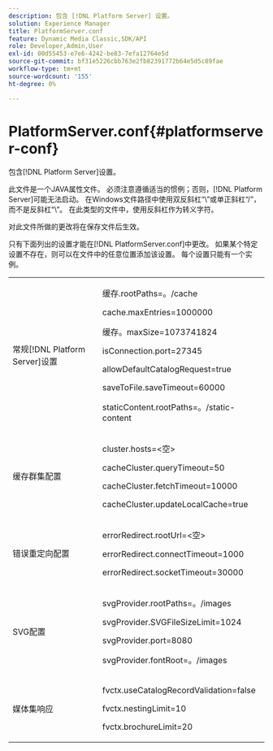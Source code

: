 ```yaml
---
description: 包含 [!DNL Platform Server] 设置。
solution: Experience Manager
title: PlatformServer.conf
feature: Dynamic Media Classic,SDK/API
role: Developer,Admin,User
exl-id: 00d55453-e7e6-4242-be83-7efa12764e5d
source-git-commit: bf31e5226cbb763e2fb82391772b64e5d5c89fae
workflow-type: tm+mt
source-wordcount: '155'
ht-degree: 0%

---
```


# PlatformServer.conf{#platformserver-conf}

包含[!DNL Platform Server]设置。

此文件是一个JAVA属性文件。 必须注意遵循适当的惯例；否则，[!DNL Platform Server]可能无法启动。 在Windows文件路径中使用双反斜杠“\\”或单正斜杠“/”，而不是反斜杠“\”。 在此类型的文件中，使用反斜杠作为转义字符。

对此文件所做的更改将在保存文件后生效。

只有下面列出的设置才能在[!DNL PlatformServer.conf]中更改。 如果某个特定设置不存在，则可以在文件中的任意位置添加该设置。 每个设置只能有一个实例。

<table id="simpletable_38244750F50A46E5B0077F5F860B125C"> 
 <tr class="strow"> 
  <td class="stentry"> <p>常规[!DNL Platform Server]设置 </p> </td> 
  <td class="stentry"> <p> <span class="codeph">缓存.rootPaths=。/cache </span> </p> <p> <span class="codeph"> cache.maxEntries=1000000 </span> </p> <p> <span class="codeph">缓存。maxSize=1073741824 </span> </p> <p> <span class="codeph"> isConnection.port=27345 </span> </p> <p> <span class="codeph"> allowDefaultCatalogRequest=true </span> </p> <p> <span class="codeph"> saveToFile.saveTimeout=60000 </span> </p> <p> <span class="codeph"> staticContent.rootPaths=。/static-content </span> </p> </td> 
 </tr> 
 <tr class="strow"> 
  <td class="stentry"> <p>缓存群集配置 </p> </td> 
  <td class="stentry"> <p> <span class="codeph"> cluster.hosts=&lt;空&gt; </span> </p> <p> <span class="codeph"> cacheCluster.queryTimeout=50 </span> </p> <p> <span class="codeph"> cacheCluster.fetchTimeout=10000 </span> </p> <p> <span class="codeph"> cacheCluster.updateLocalCache=true </span> </p> </td> 
 </tr> 
 <tr class="strow"> 
  <td class="stentry"> <p>错误重定向配置 </p> </td> 
  <td class="stentry"> <p> <span class="codeph"> errorRedirect.rootUrl=&lt;空&gt; </span> </p> <p> <span class="codeph"> errorRedirect.connectTimeout=1000 </span> </p> <p> <span class="codeph"> errorRedirect.socketTimeout=30000 </span> </p> </td> 
 </tr> 
 <tr class="strow"> 
  <td class="stentry"> <p>SVG配置 </p> </td> 
  <td class="stentry"> <p> <span class="codeph"> svgProvider.rootPaths=。/images </span> </p> <p> <span class="codeph"> svgProvider.SVGFileSizeLimit=1024 </span> </p> <p> <span class="codeph"> svgProvider.port=8080 </span> </p> <p> <span class="codeph"> svgProvider.fontRoot=。/images </span> </p> </td> 
 </tr> 
 <tr class="strow"> 
  <td class="stentry"> <p>媒体集响应 </p> </td> 
  <td class="stentry"> <p> <span class="codeph"> fvctx.useCatalogRecordValidation=false </span> </p> <p> <span class="codeph"> fvctx.nestingLimit=10 </span> </p> <p> <span class="codeph"> fvctx.brochureLimit=20 </span> </p> </td> 
 </tr> 
</table>

